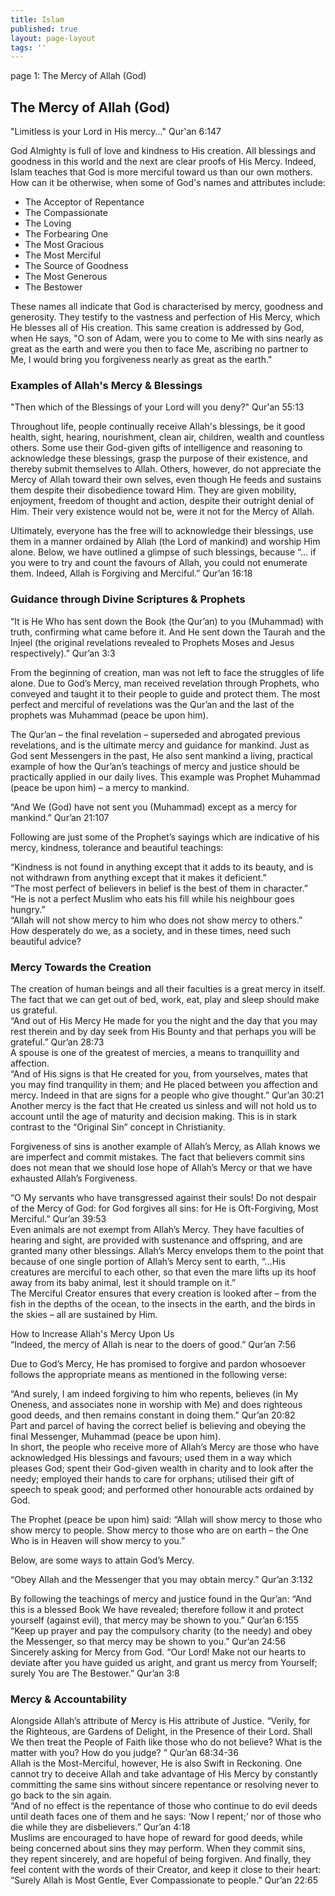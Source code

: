 ```yaml
---
title: Islam
published: true
layout: page-layout
tags: ''
---
```


page 1: The Mercy of Allah (God)
## The Mercy of Allah (God)

"Limitless is your Lord in His mercy..." Qur'an 6:147

God Almighty is full of love and kindness to His creation. All blessings and goodness in this world and the next are clear proofs of His Mercy. Indeed, Islam teaches that God is more merciful toward us than our own mothers. How can it be otherwise, when some of God's names and attributes include:

- The Acceptor of Repentance  
- The Compassionate  
- The Loving  
- The Forbearing One  
- The Most Gracious  
- The Most Merciful  
- The Source of Goodness  
- The Most Generous  
- The Bestower

These names all indicate that God is characterised by mercy, goodness and generosity. They testify to the vastness and perfection of His Mercy, which He blesses all of His creation. This same creation is addressed by God, when He says, "O son of Adam, were you to come to Me with sins nearly as great as the earth and were you then to face Me, ascribing no partner to Me, I would bring you forgiveness nearly as great as the earth."

### Examples of Allah's Mercy & Blessings
"Then which of the Blessings of your Lord will you deny?" Qur'an 55:13

Throughout life, people continually receive Allah's blessings, be it good health, sight, hearing, nourishment, clean air, children, wealth and countless others. Some use their God-given gifts of intelligence and reasoning to acknowledge these blessings, grasp the purpose of their existence, and thereby submit themselves to Allah. Others, however, do not appreciate the Mercy of Allah toward their own selves, even though He feeds and sustains them despite their disobedience toward Him. They are given mobility, enjoyment, freedom of thought and action, despite their outright denial of Him. Their very existence would not be, were it not for the Mercy of Allah.

Ultimately, everyone has the free will to acknowledge their blessings, use them in a manner ordained by Allah (the Lord of mankind) and worship Him alone. Below, we have outlined a glimpse of such blessings, because “… if you were to try and count the favours of Allah, you could not enumerate them. Indeed, Allah is Forgiving and Merciful.” Qur’an 16:18

### Guidance through Divine Scriptures & Prophets

“It is He Who has sent down the Book (the Qur’an) to you (Muhammad) with truth, confirming what came before it. And He sent down the Taurah and the Injeel (the original revelations revealed to Prophets Moses and Jesus respectively).” Qur’an 3:3

From the beginning of creation, man was not left to face the struggles of life alone. Due to God’s Mercy, man received revelation through Prophets, who conveyed and taught it to their people to guide and protect them. The most perfect and merciful of revelations was the Qur’an and the last of the prophets was Muhammad (peace be upon him).

The Qur’an – the final revelation – superseded and abrogated previous revelations, and is the ultimate mercy and guidance for mankind. Just as God sent Messengers in the past, He also sent mankind a living, practical example of how the Qur’an’s teachings of mercy and justice should be practically applied in our daily lives. This example was Prophet Muhammad (peace be upon him) – a mercy to mankind.

“And We (God) have not sent you (Muhammad) except as a mercy for mankind.” Qur’an 21:107

Following are just some of the Prophet’s sayings which are indicative of his mercy, kindness, tolerance and beautiful teachings:

“Kindness is not found in anything except that it adds to its beauty, and is not withdrawn from anything except that it makes it deficient.”  
“The most perfect of believers in belief is the best of them in character.”  
“He is not a perfect Muslim who eats his fill while his neighbour goes hungry.”  
“Allah will not show mercy to him who does not show mercy to others.”  
How desperately do we, as a society, and in these times, need such beautiful advice?

### Mercy Towards the Creation

The creation of human beings and all their faculties is a great mercy in itself. The fact that we can get out of bed, work, eat, play and sleep should make us grateful.  
“And out of His Mercy He made for you the night and the day that you may rest therein and by day seek from His Bounty and that perhaps you will be grateful.” Qur’an 28:73  
A spouse is one of the greatest of mercies, a means to tranquillity and affection.  
“And of His signs is that He created for you, from yourselves, mates that you may find tranquility in them; and He placed between you affection and mercy. Indeed in that are signs for a people who give thought.” Qur’an 30:21  
Another mercy is the fact that He created us sinless and will not hold us to account until the age of maturity and decision making. This is in stark contrast to the “Original Sin” concept in Christianity.

Forgiveness of sins is another example of Allah’s Mercy, as Allah knows we are imperfect and commit mistakes. The fact that believers commit sins does not mean that we should lose hope of Allah’s Mercy or that we have exhausted Allah’s Forgiveness.

“O My servants who have transgressed against their souls! Do not despair of the Mercy of God: for God forgives all sins: for He is Oft-Forgiving, Most Merciful.” Qur’an 39:53  
Even animals are not exempt from Allah’s Mercy. They have faculties of hearing and sight, are provided with sustenance and offspring, and are granted many other blessings. Allah’s Mercy envelops them to the point that because of one single portion of Allah’s Mercy sent to earth, “…His creatures are merciful to each other, so that even the mare lifts up its hoof away from its baby animal, lest it should trample on it.”  
The Merciful Creator ensures that every creation is looked after – from the fish in the depths of the ocean, to the insects in the earth, and the birds in the skies – all are sustained by Him.

How to Increase Allah's Mercy Upon Us  
“Indeed, the mercy of Allah is near to the doers of good.” Qur’an 7:56

Due to God’s Mercy, He has promised to forgive and pardon whosoever follows the appropriate means as mentioned in the following verse:

“And surely, I am indeed forgiving to him who repents, believes (in My Oneness, and associates none in worship with Me) and does righteous good deeds, and then remains constant in doing them.” Qur’an 20:82  
Part and parcel of having the correct belief is believing and obeying the final Messenger, Muhammad (peace be upon him).  
In short, the people who receive more of Allah’s Mercy are those who have acknowledged His blessings and favours; used them in a way which pleases God; spent their God-given wealth in charity and to look after the needy; employed their hands to care for orphans; utilised their gift of speech to speak good; and performed other honourable acts ordained by God.

The Prophet (peace be upon him) said: “Allah will show mercy to those who show mercy to people. Show mercy to those who are on earth – the One Who is in Heaven will show mercy to you.”

Below, are some ways to attain God’s Mercy.

“Obey Allah and the Messenger that you may obtain mercy.” Qur’an 3:132

By following the teachings of mercy and justice found in the Qur’an: “And this is a blessed Book We have revealed; therefore follow it and protect yourself (against evil), that mercy may be shown to you.” Qur’an 6:155  
“Keep up prayer and pay the compulsory charity (to the needy) and obey the Messenger, so that mercy may be shown to you.” Qur’an 24:56  
Sincerely asking for Mercy from God. “Our Lord! Make not our hearts to deviate after you have guided us aright, and grant us mercy from Yourself; surely You are The Bestower.” Qur’an 3:8

### Mercy & Accountability
Alongside Allah’s attribute of Mercy is His attribute of Justice.
“Verily, for the Righteous, are Gardens of Delight, in the Presence of their Lord. Shall We then treat the People of Faith like those who do not believe? What is the matter with you? How do you judge? ” Qur’an 68:34-36  
Allah is the Most-Merciful, however, He is also Swift in Reckoning. One cannot try to deceive Allah and take advantage of His Mercy by constantly committing the same sins without sincere repentance or resolving never to go back to the sin again.  
“And of no effect is the repentance of those who continue to do evil deeds until death faces one of them and he says: ‘Now I repent;’ nor of those who die while they are disbelievers.” Qur’an 4:18  
Muslims are encouraged to have hope of reward for good deeds, while being concerned about sins they may perform. When they commit sins, they repent sincerely, and are hopeful of being forgiven.
And finally, they feel content with the words of their Creator, and keep it close to their heart:  
“Surely Allah is Most Gentle, Ever Compassionate to people.” Qur’an 22:65

